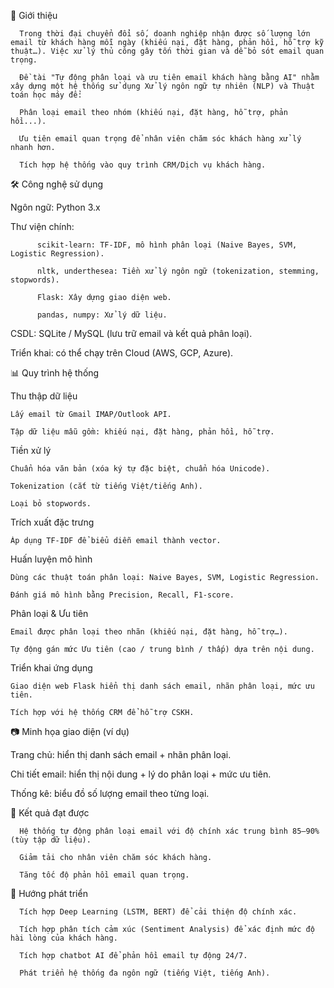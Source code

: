 🚀 Giới thiệu

      Trong thời đại chuyển đổi số, doanh nghiệp nhận được số lượng lớn email từ khách hàng mỗi ngày (khiếu nại, đặt hàng, phản hồi, hỗ trợ kỹ thuật…). Việc xử lý thủ công gây tốn thời gian và dễ bỏ sót email quan trọng.
      
      Đề tài "Tự động phân loại và ưu tiên email khách hàng bằng AI" nhằm xây dựng một hệ thống sử dụng Xử lý ngôn ngữ tự nhiên (NLP) và Thuật toán học máy để:
      
      Phân loại email theo nhóm (khiếu nại, đặt hàng, hỗ trợ, phản hồi...).
      
      Ưu tiên email quan trọng để nhân viên chăm sóc khách hàng xử lý nhanh hơn.
      
      Tích hợp hệ thống vào quy trình CRM/Dịch vụ khách hàng.

🛠️ Công nghệ sử dụng

  Ngôn ngữ: Python 3.x
    
 Thư viện chính:
    
          scikit-learn: TF-IDF, mô hình phân loại (Naive Bayes, SVM, Logistic Regression).
          
          nltk, underthesea: Tiền xử lý ngôn ngữ (tokenization, stemming, stopwords).
          
          Flask: Xây dựng giao diện web.
          
          pandas, numpy: Xử lý dữ liệu.
          
 CSDL: SQLite / MySQL (lưu trữ email và kết quả phân loại).
          
Triển khai: có thể chạy trên Cloud (AWS, GCP, Azure).

📊 Quy trình hệ thống

Thu thập dữ liệu

    Lấy email từ Gmail IMAP/Outlook API.

    Tập dữ liệu mẫu gồm: khiếu nại, đặt hàng, phản hồi, hỗ trợ.

Tiền xử lý

    Chuẩn hóa văn bản (xóa ký tự đặc biệt, chuẩn hóa Unicode).

    Tokenization (cắt từ tiếng Việt/tiếng Anh).

    Loại bỏ stopwords.

Trích xuất đặc trưng

    Áp dụng TF-IDF để biểu diễn email thành vector.

Huấn luyện mô hình

    Dùng các thuật toán phân loại: Naive Bayes, SVM, Logistic Regression.

    Đánh giá mô hình bằng Precision, Recall, F1-score.

Phân loại & Ưu tiên

    Email được phân loại theo nhãn (khiếu nại, đặt hàng, hỗ trợ…).

    Tự động gán mức Ưu tiên (cao / trung bình / thấp) dựa trên nội dung.

Triển khai ứng dụng

    Giao diện web Flask hiển thị danh sách email, nhãn phân loại, mức ưu tiên.

    Tích hợp với hệ thống CRM để hỗ trợ CSKH.
📷 Minh họa giao diện (ví dụ)

Trang chủ: hiển thị danh sách email + nhãn phân loại.

Chi tiết email: hiển thị nội dung + lý do phân loại + mức ưu tiên.

Thống kê: biểu đồ số lượng email theo từng loại.

📌 Kết quả đạt được

      Hệ thống tự động phân loại email với độ chính xác trung bình 85–90% (tùy tập dữ liệu).
      
      Giảm tải cho nhân viên chăm sóc khách hàng.
      
      Tăng tốc độ phản hồi email quan trọng.

🔮 Hướng phát triển

      Tích hợp Deep Learning (LSTM, BERT) để cải thiện độ chính xác.
      
      Tích hợp phân tích cảm xúc (Sentiment Analysis) để xác định mức độ hài lòng của khách hàng.
      
      Tích hợp chatbot AI để phản hồi email tự động 24/7.
      
      Phát triển hệ thống đa ngôn ngữ (tiếng Việt, tiếng Anh).
